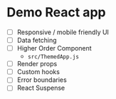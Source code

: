 # Demo React app

- [ ] Responsive / mobile friendly UI
- [ ] Data fetching
- [ ] Higher Order Component
  - `src/ThemedApp.js`
- [ ] Render props
- [ ] Custom hooks
- [ ] Error boundaries
- [ ] React Suspense
